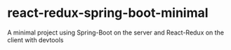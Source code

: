 # react-redux-spring-boot-minimal
A minimal project using Spring-Boot on the server and React-Redux on the client with devtools
